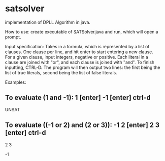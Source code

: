 # satsolver
implementation of DPLL Algorithm in java.

How to use:
create executable of SATSolver.java and run, which will open a prompt.

Input specification:
Takes in a formula, which is represented by a list of clauses. One clause per line, and hit enter to start entering a new clause. For a given clause, input integers, negative or positive. Each literal in a clause are joined with "or", and each clause is joined with "and".
To finish inputting, CTRL-D. The program will then output two lines: the first being the list of true literals, second being the list of false literals.

Examples:

To evaluate (1 and -1):
1 [enter]
-1 [enter]
ctrl-d
------
UNSAT

To evaluate ((-1 or 2) and (2 or 3)):
-1 2 [enter]
2 3 [enter]
ctrl-d
------
2 3

-1

